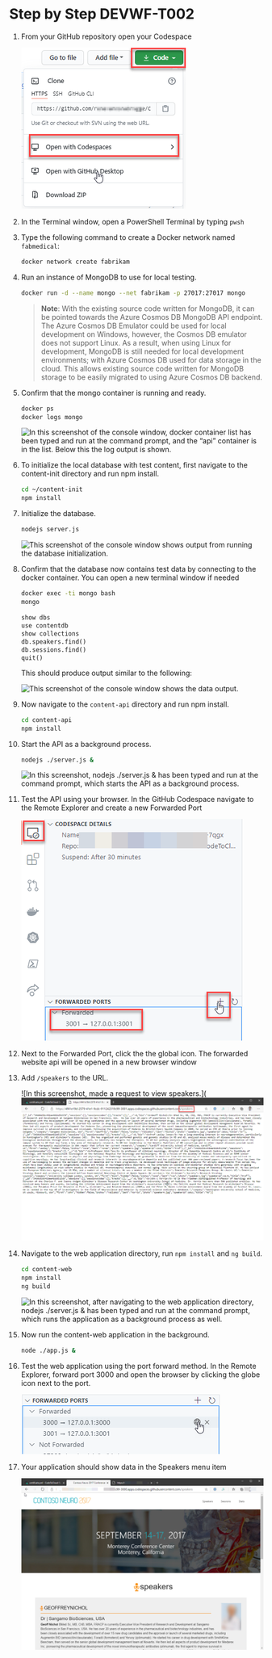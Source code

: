 # Step by Step DEVWF-T002

1. From your GitHub repository open your Codespace

    ![](../../../Assets/OpenCodeSpace.png)

1. In the Terminal window, open a PowerShell Terminal by typing `pwsh`

1. Type the following command to create a Docker network named `fabmedical`:

   ```bash
   docker network create fabrikam
   ```

1. Run an instance of MongoDB to use for local testing.

   ```bash
   docker run -d --name mongo --net fabrikam -p 27017:27017 mongo
   ```

   > **Note**:  With the existing source code written for MongoDB, it can be pointed towards the Azure Cosmos DB MongoDB API endpoint. The Azure Cosmos DB Emulator could be used for local development on Windows, however, the Cosmos DB emulator does not support Linux. As a result, when using Linux for development, MongoDB is still needed for local development environments; with Azure Cosmos DB used for data storage in the cloud. This allows existing source code written for MongoDB storage to be easily migrated to using Azure Cosmos DB backend.

1. Confirm that the mongo container is running and ready.

   ```bash
   docker ps
   docker logs mongo
   ```

   ![In this screenshot of the console window, docker container list has been typed and run at the command prompt, and the “api” container is in the list. Below this the log output is shown.](../../../Assets/Ex1-Task1.4.png)

1. To initialize the local database with test content, first navigate to the content-init directory and run npm install.

   ```bash
   cd ~/content-init
   npm install
   ```

1. Initialize the database.

   ```bash
   nodejs server.js
   ```

   ![This screenshot of the console window shows output from running the database initialization.](../../../Assets/Ex1-Task1.7.png)

1. Confirm that the database now contains test data by connecting to the docker container. You can open a new terminal window if needed

   ```bash
   docker exec -ti mongo bash
   mongo
   ```

   ```text
   show dbs
   use contentdb
   show collections
   db.speakers.find()
   db.sessions.find()
   quit()
   ```

   This should produce output similar to the following:

   ![This screenshot of the console window shows the data output.](../../../Assets/Ex1-Task1.8.png)

1. Now navigate to the `content-api` directory and run npm install.

   ```bash
   cd content-api
   npm install
   ```

1. Start the API as a background process.

    ```bash
    nodejs ./server.js &
    ```

    ![In this screenshot, nodejs ./server.js & has been typed and run at the command prompt, which starts the API as a background process.](../../../Assets/image47.png)

1. Test the API using your browser. In the GitHub Codespace navigate to the Remote Explorer and create a new Forwarded Port

    ![](../../../Assets/PortForward.png)

1. Next to the Forwarded Port, click the the global icon. The forwarded website api will be opened in a new browser window

1. Add `/speakers` to the URL. 

    ![In this screenshot, made a request to view speakers.](![](../../../Assets/SpeakersAPI.png)

1. Navigate to the web application directory, run `npm install` and `ng build`.

    ```bash
    cd content-web
    npm install
    ng build
    ```

   ![In this screenshot, after navigating to the web application directory, nodejs ./server.js & has been typed and run at the command prompt, which runs the application as a background process as well.](../../../Assets/image48.png)

1. Now run the content-web application in the background.

    ```bash
    node ./app.js &
    ```

1. Test the web application using the port forward method. In the Remote Explorer, forward port 3000 and open the browser by clicking the globe icon next to the port. 

    ![](../../../Assets/OpenBrowser.png)

1. Your application should show data in the Speakers menu item

    ![](../../../Assets/neuroconf-screen.png)
